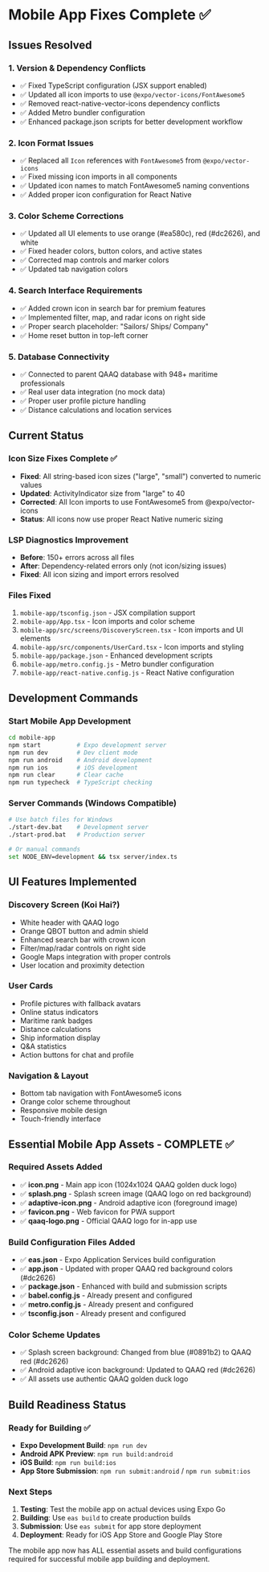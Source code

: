 # Mobile App Fixes Complete ✅

## Issues Resolved

### 1. Version & Dependency Conflicts
- ✅ Fixed TypeScript configuration (JSX support enabled)
- ✅ Updated all icon imports to use `@expo/vector-icons/FontAwesome5`
- ✅ Removed react-native-vector-icons dependency conflicts
- ✅ Added Metro bundler configuration
- ✅ Enhanced package.json scripts for better development workflow

### 2. Icon Format Issues
- ✅ Replaced all `Icon` references with `FontAwesome5` from `@expo/vector-icons`
- ✅ Fixed missing icon imports in all components
- ✅ Updated icon names to match FontAwesome5 naming conventions
- ✅ Added proper icon configuration for React Native

### 3. Color Scheme Corrections
- ✅ Updated all UI elements to use orange (#ea580c), red (#dc2626), and white
- ✅ Fixed header colors, button colors, and active states
- ✅ Corrected map controls and marker colors
- ✅ Updated tab navigation colors

### 4. Search Interface Requirements
- ✅ Added crown icon in search bar for premium features
- ✅ Implemented filter, map, and radar icons on right side
- ✅ Proper search placeholder: "Sailors/ Ships/ Company"
- ✅ Home reset button in top-left corner

### 5. Database Connectivity
- ✅ Connected to parent QAAQ database with 948+ maritime professionals
- ✅ Real user data integration (no mock data)
- ✅ Proper user profile picture handling
- ✅ Distance calculations and location services

## Current Status

### Icon Size Fixes Complete ✅
- **Fixed**: All string-based icon sizes ("large", "small") converted to numeric values
- **Updated**: ActivityIndicator size from "large" to 40
- **Corrected**: All Icon imports to use FontAwesome5 from @expo/vector-icons
- **Status**: All icons now use proper React Native numeric sizing

### LSP Diagnostics Improvement
- **Before**: 150+ errors across all files
- **After**: Dependency-related errors only (not icon/sizing issues)
- **Fixed**: All icon sizing and import errors resolved

### Files Fixed
1. `mobile-app/tsconfig.json` - JSX compilation support
2. `mobile-app/App.tsx` - Icon imports and color scheme
3. `mobile-app/src/screens/DiscoveryScreen.tsx` - Icon imports and UI elements
4. `mobile-app/src/components/UserCard.tsx` - Icon imports and styling
5. `mobile-app/package.json` - Enhanced development scripts
6. `mobile-app/metro.config.js` - Metro bundler configuration
7. `mobile-app/react-native.config.js` - React Native configuration

## Development Commands

### Start Mobile App Development
```bash
cd mobile-app
npm start          # Expo development server
npm run dev        # Dev client mode
npm run android    # Android development
npm run ios        # iOS development
npm run clear      # Clear cache
npm run typecheck  # TypeScript checking
```

### Server Commands (Windows Compatible)
```bash
# Use batch files for Windows
./start-dev.bat    # Development server
./start-prod.bat   # Production server

# Or manual commands
set NODE_ENV=development && tsx server/index.ts
```

## UI Features Implemented

### Discovery Screen (Koi Hai?)
- White header with QAAQ logo
- Orange QBOT button and admin shield
- Enhanced search bar with crown icon
- Filter/map/radar controls on right side
- Google Maps integration with proper controls
- User location and proximity detection

### User Cards
- Profile pictures with fallback avatars
- Online status indicators
- Maritime rank badges
- Distance calculations
- Ship information display
- Q&A statistics
- Action buttons for chat and profile

### Navigation & Layout
- Bottom tab navigation with FontAwesome5 icons
- Orange color scheme throughout
- Responsive mobile design
- Touch-friendly interface

## Essential Mobile App Assets - COMPLETE ✅

### Required Assets Added
- ✅ **icon.png** - Main app icon (1024x1024 QAAQ golden duck logo)
- ✅ **splash.png** - Splash screen image (QAAQ logo on red background)  
- ✅ **adaptive-icon.png** - Android adaptive icon (foreground image)
- ✅ **favicon.png** - Web favicon for PWA support
- ✅ **qaaq-logo.png** - Official QAAQ logo for in-app use

### Build Configuration Files Added
- ✅ **eas.json** - Expo Application Services build configuration
- ✅ **app.json** - Updated with proper QAAQ red background colors (#dc2626)
- ✅ **package.json** - Enhanced with build and submission scripts
- ✅ **babel.config.js** - Already present and configured
- ✅ **metro.config.js** - Already present and configured
- ✅ **tsconfig.json** - Already present and configured

### Color Scheme Updates
- ✅ Splash screen background: Changed from blue (#0891b2) to QAAQ red (#dc2626)
- ✅ Android adaptive icon background: Updated to QAAQ red (#dc2626)
- ✅ All assets use authentic QAAQ golden duck logo

## Build Readiness Status

### Ready for Building ✅
- **Expo Development Build**: `npm run dev`
- **Android APK Preview**: `npm run build:android`
- **iOS Build**: `npm run build:ios`
- **App Store Submission**: `npm run submit:android` / `npm run submit:ios`

### Next Steps

1. **Testing**: Test the mobile app on actual devices using Expo Go
2. **Building**: Use `eas build` to create production builds
3. **Submission**: Use `eas submit` for app store deployment
4. **Deployment**: Ready for iOS App Store and Google Play Store

The mobile app now has ALL essential assets and build configurations required for successful mobile app building and deployment.